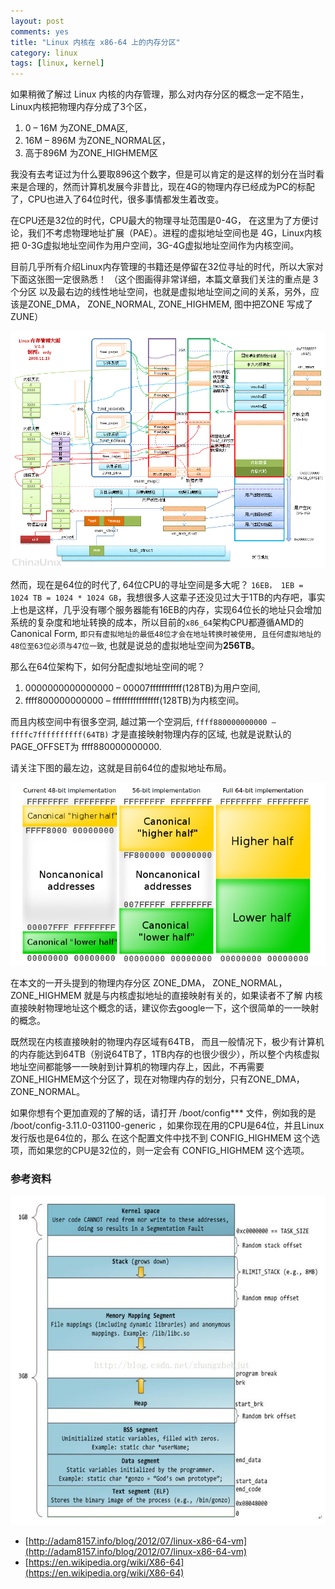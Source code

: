 ```yaml
---
layout: post
comments: yes
title: "Linux 内核在 x86-64 上的内存分区"
category: linux
tags: [linux, kernel]
---
```


如果稍微了解过 Linux 内核的内存管理，那么对内存分区的概念一定不陌生，Linux内核把物理内存分成了3个区，

1. 0 – 16M 为ZONE_DMA区,
2. 16M – 896M 为ZONE_NORMAL区，
3. 高于896M 为ZONE_HIGHMEM区

我没有去考证过为什么要取896这个数字，但是可以肯定的是这样的划分在当时看来是合理的，然而计算机发展今非昔比，现在4G的物理内存已经成为PC的标配了，CPU也进入了64位时代，很多事情都发生着改变。

在CPU还是32位的时代，CPU最大的物理寻址范围是0-4G， 在这里为了方便讨论，我们不考虑物理地址扩展（PAE）。进程的虚拟地址空间也是 4G，Linux内核把 0-3G虚拟地址空间作为用户空间，3G-4G虚拟地址空间作为内核空间。

目前几乎所有介绍Linux内存管理的书籍还是停留在32位寻址的时代，所以大家对下面这张图一定很熟悉！
（这个图画得非常详细，本篇文章我们关注的重点是 3个分区 以及最右边的线性地址空间，也就是虚拟地址空间之间的关系，另外，应该是ZONE_DMA， ZONE_NORMAL, ZONE_HIGHMEM, 图中把ZONE 写成了ZUNE）

![zone1](/image/2014/zone1.gif)

 
然而，现在是64位的时代了, 64位CPU的寻址空间是多大呢？ `16EB， 1EB = 1024 TB = 1024 * 1024 GB`，我想很多人这辈子还没见过大于1TB的内存吧，事实上也是这样，几乎没有哪个服务器能有16EB的内存，实现64位长的地址只会增加系统的复杂度和地址转换的成本，所以目前的`x86_64`架构CPU都遵循AMD的 Canonical Form, `即只有虚拟地址的最低48位才会在地址转换时被使用, 且任何虚拟地址的48位至63位必须与47位一致`, 也就是说总的虚拟地址空间为**256TB**。


那么在64位架构下，如何分配虚拟地址空间的呢？

1. 0000000000000000 – 00007fffffffffff(128TB)为用户空间,
2. ffff800000000000 – ffffffffffffffff(128TB)为内核空间。

而且内核空间中有很多空洞, 越过第一个空洞后, `ffff880000000000 – ffffc7ffffffffff(64TB)` 才是直接映射物理内存的区域, 也就是说默认的PAGE_OFFSET为 ffff880000000000.

请关注下图的最左边，这就是目前64位的虚拟地址布局。

![](/image/2014/x86mem.png)

在本文的一开头提到的物理内存分区 ZONE_DMA， ZONE_NORMAL， ZONE_HIGHMEM 就是与内核虚拟地址的直接映射有关的，如果读者不了解 内核直接映射物理地址这个概念的话，建议你去google一下，这个很简单的一一映射的概念。

既然现在内核直接映射的物理内存区域有64TB， 而且一般情况下，极少有计算机的内存能达到64TB（别说64TB了，1TB内存的也很少很少），所以整个内核虚拟地址空间都能够一一映射到计算机的物理内存上，因此，不再需要 ZONE_HIGHMEM这个分区了，现在对物理内存的划分，只有ZONE_DMA， ZONE_NORMAL。


如果你想有个更加直观的了解的话，请打开 /boot/config*** 文件，例如我的是  /boot/config-3.11.0-031100-generic  ，如果你现在用的CPU是64位，并且Linux发行版也是64位的，那么 在这个配置文件中找不到 CONFIG_HIGHMEM 这个选项，而如果您的CPU是32位的，则一定会有 CONFIG_HIGHMEM 这个选项。


### 参考资料

![](/image/2014/mem1.jpeg)

- [http://adam8157.info/blog/2012/07/linux-x86-64-vm](http://adam8157.info/blog/2012/07/linux-x86-64-vm)
- [https://en.wikipedia.org/wiki/X86-64](https://en.wikipedia.org/wiki/X86-64)
